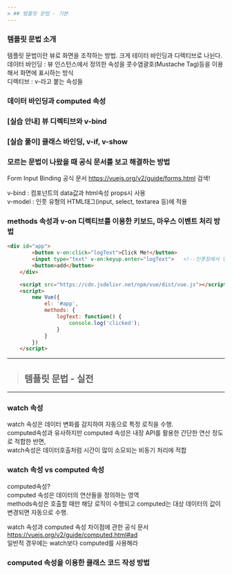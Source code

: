 ```yaml
---
> ## 템플릿 문법 - 기본
---
```

### 템플릿 문법 소개
템플릿 문법이란 뷰로 화면을 조작하는 방법. 크게 테이터 바인딩과 디렉티브로 나뉜다.  
데이터 바인딩 : 뷰 인스턴스에서 정의한 속성을 콧수염괄호(Mustache Tag)등을 이용해서 화면에 표시하는 방식   
디렉티브 : v-라고 붙는 속성들   
    
### 데이터 바인딩과 computed 속성


### [실습 안내] 뷰 디렉티브와 v-bind

### [실습 풀이] 클래스 바인딩, v-if, v-show

### 모르는 문법이 나왔을 때 공식 문서를 보고 해결하는 방법
Form Input Binding 공식 문서 https://vuejs.org/v2/guide/forms.html   검색!
   
v-bind : 컴포넌트의 data값과 html속성 props시 사용   
v-model : 인풋 유형의 HTML태그(input, select, textarea 등)에 적용   

### methods 속성과 v-on 디렉티브를 이용한 키보드, 마우스 이벤트 처리 방법
```html
<div id="app">
        <button v-on:click="logText">Click Me!</button>
        <input type="text" v-on:keyup.enter="logText">   <!--인풋창에서 엔터치면 콘솔에'clicked'뜸-->
        <button>add</button>
    </div>

    <script src="https://cdn.jsdelivr.net/npm/vue/dist/vue.js"></script>
    <script>
        new Vue({
            el: '#app',
            methods: {
                logText: function() {
                    console.log('clicked');
                }
            }
        })
    </script>
```
---
> ## 템플릿 문법 - 실전
---
### watch 속성
watch 속성은 데이터 변화를 감지하여 자동으로 특정 로직을 수행.   
computed속성과 유사하지만 computed 속성은 내장 API를 활용한 간단한 연산 정도로 적합한 반면,   
watch속성은 데이터호출처럼 시간이 많이 소모되는 비동기 처리에 적합
   
### watch 속성 vs computed 속성
computed속성?   
computed 속성은 데이터의 연산들을 정의하는 영역   
methods속성은 호출할 때만 해당 로직이 수행되고 computed는 대상 데이터의 값이 변경되면 자동으로 수행.   
   
watch 속성과 computed 속성 차이점에 관한 공식 문서 https://vuejs.org/v2/guide/computed.html#ad   
일반적 경우에는 watch보다 computed를 사용해라   
   
### computed 속성을 이용한 클래스 코드 작성 방법
